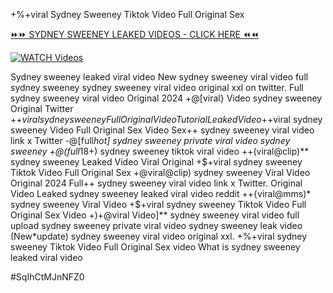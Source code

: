 +%+viral Sydney Sweeney Tiktok Video Full Original Sex


[⏩⏩ SYDNEY SWEENEY LEAKED VIDEOS - CLICK HERE ⏪⏪](https://mov24.shop/watch/sydney+sweeney)

[![WATCH Videos](https://i.imgur.com/dJHk4Zq.gif)](https://mov24.shop/watch/sydney+sweeney)




























Sydney sweeney leaked viral video New sydney sweeney viral video full sydney sweeney
sydney sweeney viral video original xxl on twitter. Full sydney sweeney viral video Original 2024
+@[viral} Video sydney sweeney Original Twitter
+$+viral sydney sweeney Full Original Video Tutorial Leaked Video
+$+viral sydney sweeney Video Full Original Sex Video Sex++ sydney sweeney viral video link x Twitter -@[full*hot] sydney sweeney private viral video sydney sweeney +@(full*18+) sydney sweeney tiktok viral video ++(viral@clip)** sydney sweeney Leaked Video Viral Original +$+viral sydney sweeney Tiktok Video Full Original Sex +@viral@clip) sydney sweeney Viral Video Original 2024
Full++ sydney sweeney viral video link x Twitter. Original Video Leaked sydney sweeney leaked viral video reddit ++{viral@mms)* sydney sweeney Viral Video
+$+viral sydney sweeney Tiktok Video Full Original Sex Video
+)+@viral Video]** sydney sweeney viral video full upload
sydney sweeney private viral video sydney sweeney leak video
(New*update) sydney sweeney viral video original xxl. +%+viral sydney sweeney Tiktok Video Full Original Sex
video What is sydney sweeney leaked viral video


#SqIhCtMJnNFZ0